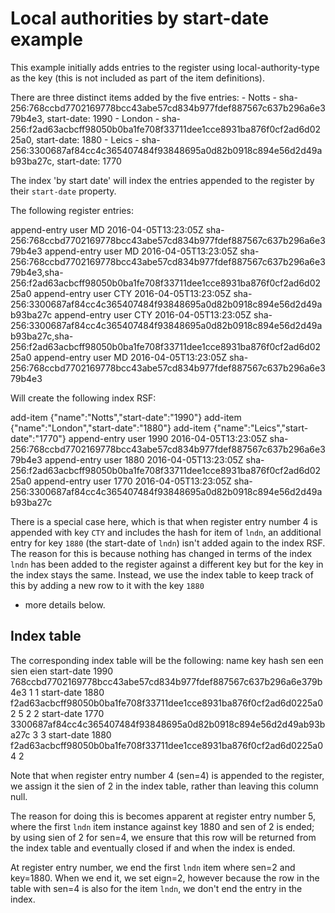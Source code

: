 # Local authorities by start-date example

This example initially adds entries to the register using local-authority-type as the key (this is not included as part of the item definitions).

There are three distinct items added by the five entries:
    - Notts - sha-256:768ccbd7702169778bcc43abe57cd834b977fdef887567c637b296a6e379b4e3, start-date: 1990
    - London - sha-256:f2ad63acbcff98050b0ba1fe708f33711dee1cce8931ba876f0cf2ad6d0225a0, start-date: 1880
    - Leics - sha-256:3300687af84cc4c365407484f93848695a0d82b0918c894e56d2d49ab93ba27c, start-date: 1770

The index 'by start date' will index the entries appended to the register by their `start-date` property.

The following register entries:

append-entry	user	MD	2016-04-05T13:23:05Z	sha-256:768ccbd7702169778bcc43abe57cd834b977fdef887567c637b296a6e379b4e3
append-entry	user	MD	2016-04-05T13:23:05Z	sha-256:768ccbd7702169778bcc43abe57cd834b977fdef887567c637b296a6e379b4e3,sha-256:f2ad63acbcff98050b0ba1fe708f33711dee1cce8931ba876f0cf2ad6d0225a0
append-entry	user	CTY	2016-04-05T13:23:05Z	sha-256:3300687af84cc4c365407484f93848695a0d82b0918c894e56d2d49ab93ba27c
append-entry	user	CTY	2016-04-05T13:23:05Z	sha-256:3300687af84cc4c365407484f93848695a0d82b0918c894e56d2d49ab93ba27c,sha-256:f2ad63acbcff98050b0ba1fe708f33711dee1cce8931ba876f0cf2ad6d0225a0
append-entry	user	MD	2016-04-05T13:23:05Z	sha-256:768ccbd7702169778bcc43abe57cd834b977fdef887567c637b296a6e379b4e3

Will create the following index RSF:

add-item	{"name":"Notts","start-date":"1990"}
add-item	{"name":"London","start-date":"1880"}
add-item	{"name":"Leics","start-date":"1770"}
append-entry	user	1990	2016-04-05T13:23:05Z	sha-256:768ccbd7702169778bcc43abe57cd834b977fdef887567c637b296a6e379b4e3
append-entry	user	1880	2016-04-05T13:23:05Z	sha-256:f2ad63acbcff98050b0ba1fe708f33711dee1cce8931ba876f0cf2ad6d0225a0
append-entry	user	1770	2016-04-05T13:23:05Z	sha-256:3300687af84cc4c365407484f93848695a0d82b0918c894e56d2d49ab93ba27c

There is a special case here, which is that when register entry number 4 is appended with key `CTY` and includes the hash for item of `lndn`,
an additional entry for key `1880` (the start-date of `lndn`) isn't added again to the index RSF. The reason for this is because
nothing has changed in terms of the index `lndn` has been added to the register against a different key but for the key
in the index stays the same. Instead, we use the index table to keep track of this by adding a new row to it with the key `1880`
- more details below.

## Index table

The corresponding index table will be the following:
name		key		hash																sen		een		sien	eien
start-date	1990	768ccbd7702169778bcc43abe57cd834b977fdef887567c637b296a6e379b4e3	1				1
start-date	1880	f2ad63acbcff98050b0ba1fe708f33711dee1cce8931ba876f0cf2ad6d0225a0	2		5		2		2
start-date	1770	3300687af84cc4c365407484f93848695a0d82b0918c894e56d2d49ab93ba27c	3				3
start-date	1880	f2ad63acbcff98050b0ba1fe708f33711dee1cce8931ba876f0cf2ad6d0225a0	4				2

Note that when register entry number 4 (sen=4) is appended to the register, we assign it the sien of 2 in the index table,
rather than leaving this column null.

The reason for doing this is becomes apparent at register entry number 5, where the first `lndn` item instance against key 1880
and sen of 2 is ended; by using sien of 2 for sen=4, we ensure that this row will be returned from the index table and
eventually closed if and when the index is ended.

At register entry number, we end the first `lndn` item where sen=2 and key=1880. When we end it, we set eign=2, however because
the row in the table with sen=4 is also for the item `lndn`, we don't end the entry in the index.



